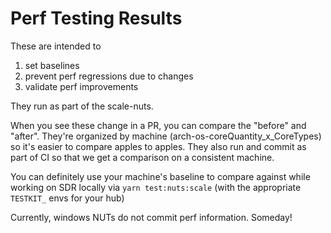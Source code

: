 # Perf Testing Results

These are intended to

1. set baselines
2. prevent perf regressions due to changes
3. validate perf improvements

They run as part of the scale-nuts.

When you see these change in a PR, you can compare the "before" and "after". They're organized by machine (arch-os-coreQuantity_x_CoreTypes) so it's easier to compare apples to apples. They also run and commit as part of CI so that we get a comparison on a consistent machine.

You can definitely use your machine's baseline to compare against while working on SDR locally via
`yarn test:nuts:scale` (with the appropriate `TESTKIT_` envs for your hub)

Currently, windows NUTs do not commit perf information. Someday!

